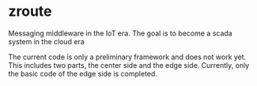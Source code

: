 # zroute
Messaging middleware in the IoT era. The goal is to become a scada system in the cloud era

The current code is only a preliminary framework and does not work yet. This includes two parts, the center side and the edge side. Currently, only the basic code of the edge side is completed.
